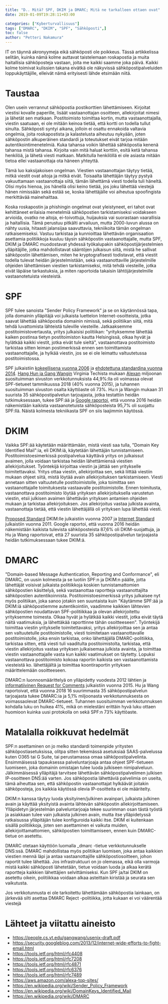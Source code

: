 ```yaml
---
title: "D.. Mitä? SPF, DKIM ja DMARC; Mitä ne tarkalleen ottaen ovat"
date: 2019-01-09T19:28:11+03:00

categories: ["Kyberturvallisuus"]
tags: ["DMARC", "DKIM", "SPF", "Sähköposti",]
toc: false
author: "Petteri Nakamura"
---
```


IT on täynnä akronyymeja eikä sähköposti ole poikkeus. Tässä artikkelissa selitän, kuinka nämä kolme auttavat taistelemaan roskapostia ja muita haitallisia sähköposteja vastaan, joita me kaikki saamme joka päivä. Kaikki kolme toimivat kulissien takana eivätkä ole näkyvissä sähköpostipalveluiden loppukäyttäjille, elleivät nämä erityisesti lähde etsimään niitä. 


# Taustaa

Olen usein verrannut sähköpostia postikorttien lähettämiseen. Kirjoitat viestisi kovalle paperille, lisäät vastaanottajan osoitteen, allekirjoitat nimesi ja lähetät sen matkaan. Postitoimisto toimittaa kortin, mutta vastaanottajalla, viestin saatuaan, ei ole mitään keinoa tietää, että kortti on todella tullut sinulta. Sähköposti syntyi aikana, jolloin ei osattu ennakoida valtavia ongelmia, joita roskapostista ja kalastelusta aiheutuu nykyään, joten sähköpostin alkuperäinen standardi ja toteutukset eivät tarjoa mitään autentikointimenetelmiä. Kuka tahansa voikin lähettää sähköpostia kenenä tahansa mistä tahansa. Kirjoita vain mitä haluat korttiin, esitä ketä tahansa henkilöä, ja lähetä viesti matkaan. Matkitulla henkilöllä ei ole asiasta mitään tietoa ellei vastaanottaja ota häneen yhteyttä.

Tämä luo kaksijakoisen ongelman. Viestien vastaanottajan täytyy tietää, mitkä viestit ovat aitoja ja mitkä eivät. Toisaalta lähettäjän täytyy pystyä vakuuttamaan vastaanottaja siitä, tämän lähettämä viesti todella tuli häneltä. Olisi myös hienoa, jos hänellä olisi keino tietää, jos joku lähettää viestejä hänen nimissään sekä estää se, koska lähettäjälle voi aiheutua spoofingista merkittävää mainehaittaa.

Koska roskapostin ja phishingin ongelmat ovat yleistyneet, eri tahot ovat kehittäneet erilaisia menetelmiä sähköpostien tarkistamiseksi voidakseen arvioida, ovatko ne aitoja, ei-toivottuja, huijauksia vai suorastaan vaarallisia ja haitallisia. Tämä perustuu pitkälti arvailuun, mutta 2000-luvun alussa on nähty uusia, hitaasti jalansijaa saavuttavia,  tekniikoita tämän ongelman ratkaisemiseksi. Vastuu tarkistaa ja kunnioittaa lähettävän organisaation asettamia politiikkoja kuuluu täysin sähköpostin vastaanottajalle, mutta SPF, DKIM ja DMARC muodostavat yhdessä työkalupakin sähköpostijärjestelmien ylläpitäjille, jotka mahdollistavat sääntöjen julkaisun siitä, mistä he sallivat sähköpostin lähettämisen, miten he kryptografisesti todistavat, että viestit todella tulevat heidän järjestelmistään, sekä vastaanottaville järjestelmille ohjeiden lähettämisen viestien tarkistamiseksi, mitä tehdä viesteille, jotka eivät läpäise tarkastuksia, ja miten raportoida takaisin lähtöjärjestelmille vastaanotetuista viesteistä.


# SPF

SPF tulee sanoista "Sender Policy Framework" ja se on käytännössä tapa, jolla domainin ylläpitäjä voi julkaista luettelon Internet-osoitteista, jotka saavat lähettää sähköpostia domainin nimissä, sekä politiikan siitä, mitä tehdä luvattomista lähteistä tuleville viesteille. Jatkaaksemme postitoimistovertausta, yritys julkaisisi politiikan: "yrityksemme lähettää kaiken postinsa tietyn postitoimiston kautta Helsingissä, olkaa hyvät ja hylätkää kaikki viestit, jotka eivät tule sieltä", vastaanottava postitoimisto tarkistaa sitten leiman postimerkissä ennen sen toimittamista vastaanottajalle, ja hylkää viestin, jos se ei ole leimattu valtuutetussa postitoimistossa.

SPF julkaistiin [kokeellisena vuonna 2006](https://tools.ietf.org/html/rfc4408) ja [ehdotettuna standardina vuonna 2014](https://tools.ietf.org/html/rfc7208). [Hang Hun ja Gang Wangin](https://people.cs.vt.edu/gangwang/usenix-draft.pdf) Virginia Techista mukaan [Alexan](https://aws.amazon.com/alexa-top-sites/) miljoonan suosituimman sivuston verkkotunnuksista 44,9%:lla oli voimassa olevat SPF-tietueet tammikuussa 2018 (40% vuonna 2015), ja tuhannen suosituimman sivuston osalta käyttöaste oli 73%. Hu:n ja Wangin mukaan 31 suurista 35 sähköpostipalvelun tarjoajasta, jotka testattiin heidän tutkimuksessaan, tukee SPF:ää ja [Google raportoi](https://security.googleblog.com/2013/12/internet-wide-efforts-to-fight-email.html), että vuonna 2016 heidän näkemistään kaikista vastaanotetuista sähköposteista 95,7% oli suojattu SPF:llä. Näistä kolmesta tekniikasta SPF on siis laajimmin käytössä.


# DKIM

Vaikka SPF:ää käytetään määrittämään, mistä viesti saa tulla, "Domain Key Identified Mail":ia, eli DKIM:iä, käytetään lähettäjän tunnistamiseen. Postitoimistoesimerkissä postipalvelua käyttävä yritys on julkaissut avaimen, jolla voidaan tarkistaa heidän lähettämiensä viestien allekirjoitukset. Työntekijä kirjoittaa viestin ja jättää sen yritykselle toimitettavaksi. Yritys ottaa viestin, allekirjoittaa sen, sekä liittää viestiin mukaan ohjeet siitä, mistä löytää avain allekirjoituksen tarkistamiseen. Viesti annetaan sitten valtuutetulle postitoimistolle, joka toimittaa sen vastaanottajalle toimituksesta vastaavalle postitoimistolle. Ennen toimitusta, vastaanottava postitoimisto löytää yrityksen allekirjoituksella varustetun viestin, etsii julkisen avaimen lähettävän yrityksen antamien ohjeiden mukaan ja tarkistaa allekirjoituksen. Jos allekirjoitus vastaa julkista avainta, vastaanottaja tietää, että viestin lähettäjällä oli yrityksen lupa lähettää viesti.

[Proposed Standard](https://tools.ietf.org/html/rfc4871) DKIM:lle julkaistiin vuonna 2007 ja [Internet Standard](https://tools.ietf.org/html/rfc6376) julkaistiin vuonna 2011. Google raportoi, että vuonna 2016 heidän näkemistään kaikista tulevista sähköposteista 87,6% oli DKIM-suojattuja, ja Hu ja Wang raportoivat, että 27 suurista 35 sähköpostipalvelun tarjoajasta heidän tutkimuksessaan tukee DKIM:ä.

# DMARC

"Domain-based Message Authentication, Reporting and Conformance", eli DMARC, on uusin kolmesta ja se luotiin SPF:n ja DKIM:n päälle, jotta lähettäjät voisivat julkaista politiikkoja koskien tunnistamattomien sähköpostien käsittelyä, sekä vastaanottaa raportteja vastaanottajilta sähköpostien autentikoinnista. Postitoimistoesimerkissä yritys julkaisee nyt myös politiikan, joka sanoo jotakin sen suuntaista kuin "Käytämme SPF:ää ja DKIM:iä sähköpostiemme autentikointiin, vaadimme kaikkien lähtevien sähköpostien noudattavan SPF-politiikkaa ja olevan allekirjoitettu yrityksemme toimesta. Olkaa hyvät ja hylätkää kaikki viestit, jotka eivät täytä näitä vaatimuksia, ja lähettäkää raporttinne tähän osoitteeseen". Työntekijä toimittaa viestin yritykselle toimitettavaksi, yritys allekirjoittaa sen ja antaa sen valtuutetulle postitoimistolle, viesti toimitetaan vastaanottavalle postitoimistolle, joka ensin tarkistaa, onko lähettäjällä DMARC-politiikka, tarkistaa sitten, että viesti tuli vaaditulta postitoimistolta, tarkistaa, että viestin allekirjoitus vastaa yrityksen julkaisemaa julkista avainta, ja toimittaa viestin vastaanottajalle vasta kun kaikki vaatimukset on täytetty. Lopuksi vastaanottava postitoimisto kokoaa raportin kaikista sen vastaanottamista viesteistä ko. lähettäjältä ja toimittaa koontiraportin yrityksen määrittelemään osoitteeseen.

DMARC:n luonnosmäärittelyä on ylläpidetty vuodesta 2012 lähtien ja [informatiivinen Request for Comments](https://tools.ietf.org/html/rfc7489) julkaistiin vuonna 2015. Hu ja Wang raportoivat, että vuonna 2018 16 suurimmasta 35 sähköpostipalvelun tarjoajasta tukee DMARC:ia ja 5,1% miljoonasta verkkotunnuksesta on voimassaolevat DMARC-tietueet. Tuhannen suosituimman verkkotunnuksen kohdalla luku on huikea 41%, mikä on mielestäni erittäin hyvä luku ottaen huomioon kuinka uusi protokolla on sekä SPF:n 73% käyttöaste.


# Matalalla roikkuvat hedelmät

SPF:n asettaminen on jo melko standardi toimenpide yritysten sähköpostiasetuksissa, olitpa sitten tekemässä asetuksiaä SAAS-palvelussa kuten O365 tai G Suite, tai perustamassa omaa sähköpostipalvelinta. Ensimmäisessä tapauksessa palveluntarjoaja antaa ohjeet SPF-tietueen luomiseen, joka domainin omistajan tulee luoda julkiseen nimipalveluun. Jälkimmäisessä ylläpitäjä tarvitsee lähettävän sähköpostipalvelimen julkisen IP-osoitteen DNS:ää varten. Jos sähköpostia lähettäviä palvelimia on useita, tämä aiheuttaa sen, että sähköpostin vastaanottajat hylkäävät joitakin sähköposteja, jos kaikkia käytössä olevia IP-osoitteita ei ole määritelty.

DKIM:n kanssa täytyy luoda yksityinen/julkinen avainpari, julkaista julkinen avain ja käyttää yksityistä avainta lähtevän sähköpostin allekirjoittamiseen. Ylläpidetyn järjestelmän palveluntarjoaja tekee suurimman osan tästä työstä ja asiakkaan tulee vain julkaista julkinen avain, mutta itse ylläpidetyssä ratkaisussa ylläpitäjän tulee konfiguroida kaikki itse. DKIM ei kuitenkaan sisällä politiikkoja, joten sen asettaminen ei vaikuta muiden, allekirjoittamattomien, sähköpostien toimittamiseen, ennen kuin DMARC-tietue on asetettu.

DMARC otetaan käyttöön luomalla _dmarc -tietue verkkotunnukselle DNS:ssä. DMARC mahdollistaa myös politiikan luomisen, joka antaa kaikkien viestien mennä läpi ja antaa vastaanottajille sähköpostiosoitteen, johon raportit tulee lähettää. Jos infrastruktuuri on jo olemassa, eikä olla varmoja mistä kaikki sähköposti lähetetään, tietue voidaan luoda ja alkaa kerätä raportteja kaikkien lähettäjien selvittämiseksi. Kun SPF ja/tai DKIM on asetettu oikein, politiikkaa voidaan alkaa asteittain kiristää ja seurata sen vaikutusta.

Jos verkkotunnusta ei ole tarkoitettu lähettämään sähköpostia lainkaan, on järkevää silti asettaa DMARC Reject -politiikka, jotta kukaan ei voi väärentää viestejä

# Lähteet ja viitattu aineisto

- https://people.cs.vt.edu/gangwang/usenix-draft.pdf
- https://security.googleblog.com/2013/12/internet-wide-efforts-to-fight-email.html
- https://tools.ietf.org/html/rfc4408
- https://tools.ietf.org/html/rfc7208
- https://tools.ietf.org/html/rfc4871
- https://tools.ietf.org/html/rfc6376
- https://tools.ietf.org/html/rfc7489
- https://aws.amazon.com/alexa-top-sites/
- https://en.wikipedia.org/wiki/Sender_Policy_Framework
- https://en.wikipedia.org/wiki/DomainKeys_Identified_Mail
- https://en.wikipedia.org/wiki/DMARC
